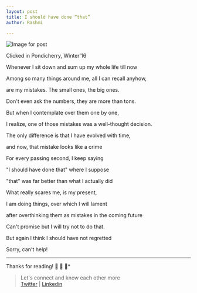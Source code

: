 ```yaml
---
layout: post
title: I should have done “that”
author: Rashmi

---
```

![Image for post](https://miro.medium.com/max/2023/1*PKJ868EIG0_dESLrTMVPFg.jpeg)

Clicked in Pondicherry, Winter'16

Whenever I sit down and sum up my whole life till now

Among so many things around me, all I can recall anyhow,

are my mistakes. The small ones, the big ones.

Don't even ask the numbers, they are more than tons.

But when I contemplate over them one by one,

I realize, one of those mistakes was a well-thought decision.

The only difference is that I have evolved with time,

and now, that mistake looks like a crime

For every passing second, I keep saying

"I should have done that" where I suppose

"that" was far better than what I actually did

What really scares me, is my present,

I am doing things, over which I will lament

after overthinking them as mistakes in the coming future

Can't promise but I will try not to do that.

But again I think I should have not regretted

Sorry, can't help!

* * * * *

Thanks for reading! 💛 💛 💛*

> Let's connect and know each other more\
> [Twitter](https://twitter.com/oyerashmi) | [Linkedin](https://www.linkedin.com/in/rashmi-shukla-7ba298104/)